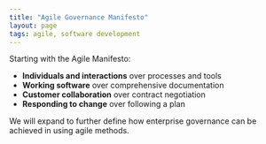 ```yaml
---
title: "Agile Governance Manifesto"
layout: page
tags: agile, software development
---
```

Starting with the Agile Manifesto:
- **Individuals and interactions** over processes and tools
- **Working software** over comprehensive documentation
- **Customer collaboration** over contract negotiation
- **Responding to change** over following a plan

We will expand to further define how enterprise governance can be achieved in using agile methods.